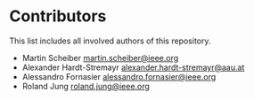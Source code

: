 # Contributors
This list includes all involved authors of this repository.

- Martin Scheiber <martin.scheiber@ieee.org>
- Alexander Hardt-Stremayr <alexander.hardt-stremayr@aau.at>
- Alessandro Fornasier <alessandro.fornasier@ieee.org>
- Roland Jung <roland.jung@ieee.org>
